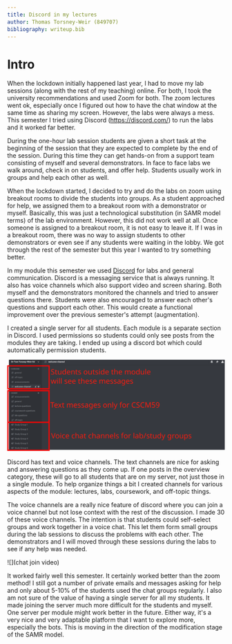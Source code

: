 ```yaml
---
title: Discord in my lectures
author: Thomas Torsney-Weir (849707)
bibliography: writeup.bib
---
```



# Intro

When the lockdown initially happened last year, I had to move my lab sessions
(along with the rest of my teaching) online. For both, I took the university
recommendations and used Zoom for both. The zoom lectures went ok, especially
once I figured out how to have the chat window at the same time as sharing my
screen. However, the labs were always a mess. This semester I tried using
Discord (https://discord.com/) to run the labs and it worked far better.

During the one-hour lab session students are given a short task at the
beginning of the session that they are expected to complete by the end of the
session. During this time they can get hands-on from a support team consisting
of myself and several demonstrators. In face to face labs we walk around,
check in on students, and offer help. Students usually work in groups and help
each other as well.

When the lockdown started, I decided to try and do the labs on zoom using
breakout rooms to divide the students into groups. As a student approached for
help, we assigned them to a breakout room with a demonstrator or myself.
Basically, this was just a technological substitution (in SAMR model terms) of
the lab environment.  However, this did not work well at all. Once someone is
assigned to a breakout room, it is not easy to leave it. If I was in a breakout
room, there was no way to assign students to other demonstrators or even see
if any students were waiting in the lobby. We got through the rest of the 
semester but this year I wanted to try something better.

In my module this semester we used [Discord](https://discord.com/) for labs and
general communication. Discord is a messaging service that is always running.
It also has voice channels which also support video and screen sharing. Both
myself and the demonstrators monitored the channels and tried to answer
questions there. Students were also encouraged to answer each other's questions
and support each other. This would create a functional improvement over the
previous semester's attempt (augmentation).

I created a single server for all students. Each module
is a separate section in Discord. I used permissions so students could only see
posts from the modules they are taking. I ended up using a discord bot which
could automatically permission students. 

![Relevant discord channels](discord.svg)

Discord has text and voice channels. The text channels are nice for asking 
and answering questions as they come up. If one posts in the overview category,
these will go to all students that are on my server, not just those in a single module.
To help organize things a bit I created channels for various aspects of the
module: lectures, labs, coursework, and off-topic things.

The voice channels are a really nice feature of discord where you can join a
voice channel but not lose context with the rest of the discussion. I made 30
of these voice channels. The intention is that students could self-select
groups and work together in a voice chat. This let them form small groups
during the lab sessions to discuss the problems with each other. The
demonstrators and I will moved through these sessions during the labs to see if
any help was needed.

![](chat join video)

It worked fairly well this semester. It certainly worked better than the zoom
method! I still got a number of private emails and messages asking for help
and only about 5-10% of the students used the chat groups regularly. I also am
not sure of the value of having a single server for all my students. It made
joining the server much more difficult for the students and myself. One server
per module might work better in the future. Either way, it's a very nice and 
very adaptable platform that I want to explore more, especially the bots. This
is moving in the direction of the modification stage of the SAMR model.



